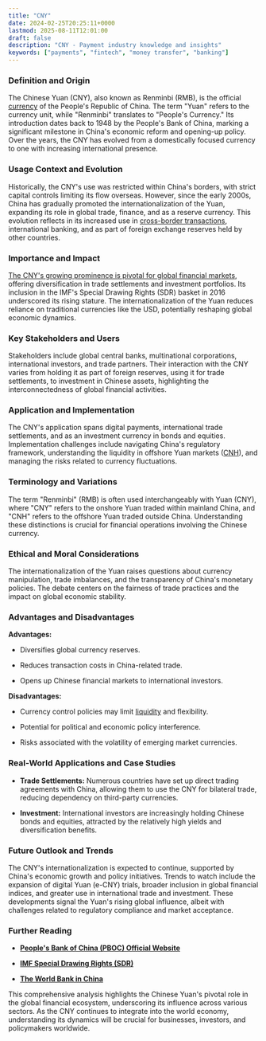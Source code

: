 ```yaml
---
title: "CNY"
date: 2024-02-25T20:25:11+0000
lastmod: 2025-08-11T12:01:00
draft: false
description: "CNY - Payment industry knowledge and insights"
keywords: ["payments", "fintech", "money transfer", "banking"]
---
```


### Definition and Origin

The Chinese Yuan (CNY), also known as Renminbi (RMB), is the official [currency](https://faisalkhanllc.xyz/resources/payments-wiki/c/currency/) of the People's Republic of China. The term "Yuan" refers to the currency unit, while "Renminbi" translates to "People's Currency." Its introduction dates back to 1948 by the People's Bank of China, marking a significant milestone in China's economic reform and opening-up policy. Over the years, the CNY has evolved from a domestically focused currency to one with increasing international presence.

### Usage Context and Evolution

Historically, the CNY's use was restricted within China's borders, with strict capital controls limiting its flow overseas. However, since the early 2000s, China has gradually promoted the internationalization of the Yuan, expanding its role in global trade, finance, and as a reserve currency. This evolution reflects in its increased use in [cross-border transactions](https://faisalkhanllc.xyz/resources/payments-wiki/c/cross-border-payments/), international banking, and as part of foreign exchange reserves held by other countries.

### Importance and Impact

[The CNY's growing prominence is pivotal for global financial markets](https://faisalkhanllc.xyz/resources/payments-wiki/e/economies-of-scale/), offering diversification in trade settlements and investment portfolios. Its inclusion in the IMF's Special Drawing Rights (SDR) basket in 2016 underscored its rising stature. The internationalization of the Yuan reduces reliance on traditional currencies like the USD, potentially reshaping global economic dynamics.

### Key Stakeholders and Users

Stakeholders include global central banks, multinational corporations, international investors, and trade partners. Their interaction with the CNY varies from holding it as part of foreign reserves, using it for trade settlements, to investment in Chinese assets, highlighting the interconnectedness of global financial activities.

### Application and Implementation

The CNY's application spans digital payments, international trade settlements, and as an investment currency in bonds and equities. Implementation challenges include navigating China's regulatory framework, understanding the liquidity in offshore Yuan markets ([CNH](https://faisalkhanllc.xyz/resources/payments-wiki/c/cnh/)), and managing the risks related to currency fluctuations.

### Terminology and Variations

The term "Renminbi" (RMB) is often used interchangeably with Yuan (CNY), where "CNY" refers to the onshore Yuan traded within mainland China, and "CNH" refers to the offshore Yuan traded outside China. Understanding these distinctions is crucial for financial operations involving the Chinese currency.

### Ethical and Moral Considerations

The internationalization of the Yuan raises questions about currency manipulation, trade imbalances, and the transparency of China's monetary policies. The debate centers on the fairness of trade practices and the impact on global economic stability.

### Advantages and Disadvantages

**Advantages:**

- Diversifies global currency reserves.

- Reduces transaction costs in China-related trade.

- Opens up Chinese financial markets to international investors.

**Disadvantages:**

- Currency control policies may limit [liquidity](https://faisalkhanllc.xyz/resources/payments-wiki/l/liquidity/) and flexibility.

- Potential for political and economic policy interference.

- Risks associated with the volatility of emerging market currencies.

### Real-World Applications and Case Studies

- **Trade Settlements:** Numerous countries have set up direct trading agreements with China, allowing them to use the CNY for bilateral trade, reducing dependency on third-party currencies.

- **Investment:** International investors are increasingly holding Chinese bonds and equities, attracted by the relatively high yields and diversification benefits.

### Future Outlook and Trends

The CNY's internationalization is expected to continue, supported by China's economic growth and policy initiatives. Trends to watch include the expansion of digital Yuan (e-CNY) trials, broader inclusion in global financial indices, and greater use in international trade and investment. These developments signal the Yuan's rising global influence, albeit with challenges related to regulatory compliance and market acceptance.

### Further Reading

- **[People's Bank of China (PBOC) Official Website](http://www.pbc.gov.cn/)**

- **[IMF Special Drawing Rights (SDR)](https://www.imf.org/en/About/Factsheets/Sheets/2016/08/01/14/51/Special-Drawing-Right-SDR)** 

- **[The World Bank in China](https://www.worldbank.org/en/country/china)**

This comprehensive analysis highlights the Chinese Yuan's pivotal role in the global financial ecosystem, underscoring its influence across various sectors. As the CNY continues to integrate into the world economy, understanding its dynamics will be crucial for businesses, investors, and policymakers worldwide.